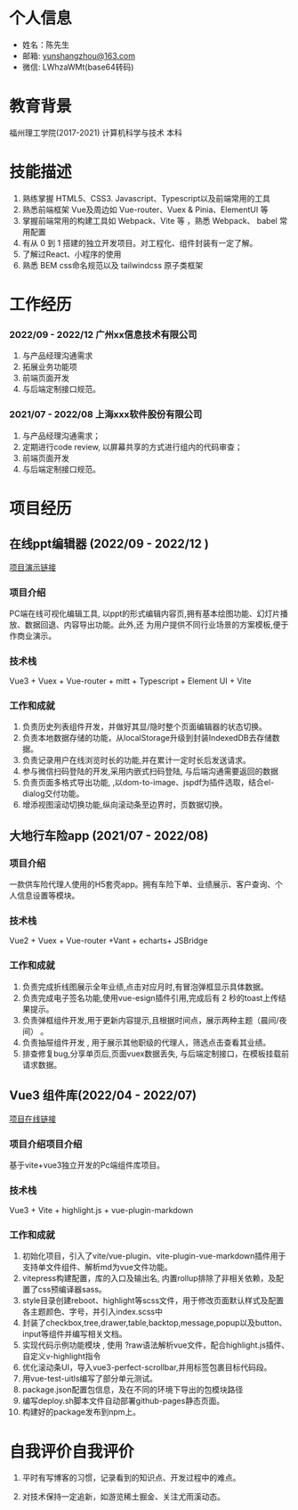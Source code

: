 
# 个人信息
- 姓名：陈先生
- 邮箱: yunshangzhou@163.com
- 微信: LWhzaWMt(base64转码)

# 教育背景
福州理工学院(2017-2021) 计算机科学与技术 本科

# 技能描述
1. 熟练掌握 HTML5、CSS3. Javascript、Typescript以及前端常用的工具
2. 熟悉前端框架 Vue及周边如 Vue-router、Vuex & Pinia、ElementUI 等
3. 掌握前端常用的构建工具如 Webpack、Vite 等 ，熟悉 Webpack、 babel 常用配置
4. 有从 0 到 1 搭建的独立开发项目。对工程化、组件封装有一定了解。
5. 了解过React、小程序的使用
6. 熟悉 BEM css命名规范以及 tailwindcss 原子类框架

# 工作经历

### 2022/09 - 2022/12 广州xx信息技术有限公司
1. 与产品经理沟通需求
2. 拓展业务功能项
3. 前端页面开发
4. 与后端定制接口规范。

### 2021/07 - 2022/08 上海xxx软件股份有限公司 
1. 与产品经理沟通需求；
2. 定期进行code review, 以屏幕共享的方式进行组内的代码审查；
3. 前端页面开发
4. 与后端定制接口规范。

# 项目经历
## 在线ppt编辑器 (2022/09 - 2022/12 )
[项目演示链接](https://pan.baidu.com/s/1I9anTZd80NCrRYxmZ31Mww?pwd=1234)

### 项目介绍
PC端在线可视化编辑工具, 以ppt的形式编辑内容页,拥有基本绘图功能、幻灯片播放、数据回退、内容导出功能。此外,还
为用户提供不同行业场景的方案模板,便于作商业演示。
### 技术栈
Vue3 + Vuex + Vue-router + mitt + Typescript + Element UI + Vite
### 工作和成就
1. 负责历史列表组件开发，并做好其显/隐时整个页面编辑器的状态切换。
2. 负责本地数据存储的功能，从localStorage升级到封装IndexedDB去存储数据。
3. 负责记录用户在线浏览时长的功能,并在累计一定时长后发送请求。
4. 参与微信扫码登陆的开发,采用内嵌式扫码登陆, 与后端沟通需要返回的数据
5. 负责页面多格式导出功能, ,以dom-to-image、jspdf为插件选取，结合el-dialog交付功能。
6. 增添视图滚动切换功能,纵向滚动条至边界时，页数据切换。

## 大地行车险app (2021/07 - 2022/08)

### 项目介绍
一款供车险代理人使用的H5套壳app。拥有车险下单、业绩展示、客户查询、个人信息设置等模块。
### 技术栈
Vue2 + Vuex + Vue-router +Vant + echarts+ JSBridge

### 工作和成就

1. 负责完成折线图展示全年业绩,点击对应月时,有冒泡弹框显示具体数据。
2. 负责完成电子签名功能,使用vue-esign插件引用,完成后有 2 秒的toast上传结果提示。
3. 负责弹框组件开发,用于更新内容提示,且根据时间点，展示两种主题（晨间/夜间） 。
4. 负责抽屉组件开发 , 用于展示其他职级的代理人，筛选点击查看其业绩。
5. 排查修复bug,分享单页后,页面vuex数据丢失, 与后端定制接口，在模板挂载前请求数据。

## Vue3 组件库(2022/04 - 2022/07)

[项目在线链接](http://www.ysz-ui.cn:3456)

### 项目介绍项目介绍
基于vite+vue3独立开发的Pc端组件库项目。
### 技术栈
Vue3 + Vite + highlight.js + vue-plugin-markdown
### 工作和成就
1. 初始化项目，引入了vite/vue-plugin、vite-plugin-vue-markdown插件用于支持单文件组件、解析md为vue文件功能。
2. vitepress构建配置，库的入口及输出名, 内置rollup排除了非相关依赖，及配置了css预编译器sass。
3. style目录创建reboot、highlight等scss文件，用于修改页面默认样式及配置各主题颜色、字号，并引入index.scss中
4. 封装了checkbox,tree,drawer,table,backtop,message,popup以及button、input等组件并编写相关文档。
5. 实现代码示例功能模块 , 使用 ?raw语法解析vue文件，配合highlight.js插件、自定义v-highlight指令
6. 优化滚动条UI，导入vue3-perfect-scrollbar,并用标签包裹目标代码段。
7. 用vue-test-uitls编写了部分单元测试。
8. package.json配置包信息，及在不同的环境下导出的包模块路径
9. 编写deploy.sh脚本文件自动部署github-pages静态页面。
10. 构建好的package发布到npm上。

# 自我评价自我评价
 1. 平时有写博客的习惯，记录看到的知识点、开发过程中的难点。

 2. 对技术保持一定追新，如游览稀土掘金、关注尤雨溪动态。


